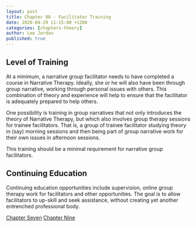```yaml
---
layout: post
title: Chapter 08 - Facilitator Training
date: 2020-04-29 11:15:00 +1200
categories: [chapters-theory]
author: Lee Jordan
published: true
---
```


<h2>Level of Training</h2>

At a minimum, a narrative group facilitator needs to have completed a course in Narrative Therapy. Ideally, she or he will also have been through group narrative, working through personal issues with others. This combination of theory and experience will help to ensure that the facilitator is adequately prepared to help others. 

One possibility is training in group narratives that not only introduces the theory of Narrative Therapy, but which also involves group therapy sessions for trainee facilitators. That is, a group of trainee facilitator studying theory in (say) morning sessions and then being part of group narrative work for their own issues in afternoon sessions. 

This training should be a minimal requirement for narrative group facilitators.

<h2>Continuing Education</h2>

Continuing education opportunities include supervision, online group therapy work for facilitators and other opportunities. The goal is to allow facilitators to up-skill and seek assistance, without creating yet another entrenched professional body.

<div class="pagination">
    <a class="pagination-item older" href="https://therapy.geraldleejordan.com/chapter-07/">Chapter Seven</a>
      <a class="pagination-item newer" href="https://therapy.geraldleejordan.com/chapter-09/">Chapter Nine</a>
</div>
